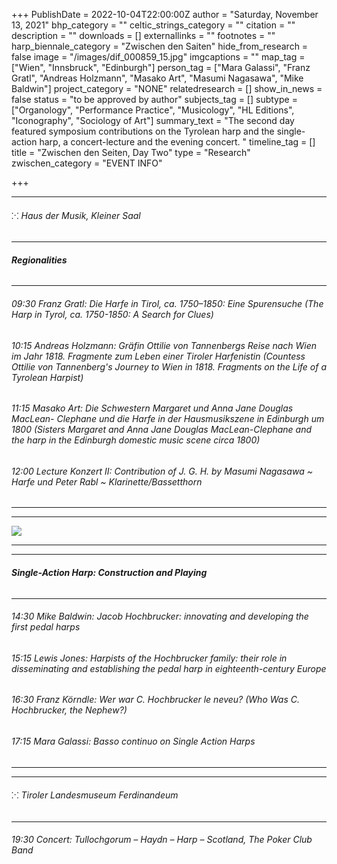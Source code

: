 +++
PublishDate = 2022-10-04T22:00:00Z
author = "Saturday, November 13, 2021"
bhp_category = ""
celtic_strings_category = ""
citation = ""
description = ""
downloads = []
externallinks = ""
footnotes = ""
harp_biennale_category = "Zwischen den Saiten"
hide_from_research = false
image = "/images/dif_000859_15.jpg"
imgcaptions = ""
map_tag = ["Wien", "Innsbruck", "Edinburgh"]
person_tag = ["Mara Galassi", "Franz Gratl", "Andreas Holzmann", "Masako Art", "Masumi Nagasawa", "Mike Baldwin"]
project_category = "NONE"
relatedresearch = []
show_in_news = false
status = "to be approved by author"
subjects_tag = []
subtype = ["Organology", "Performance Practice", "Musicology", "HL Editions", "Iconography", "Sociology of Art"]
summary_text = "The second day featured symposium contributions on the Tyrolean harp and the single-action harp, a concert-lecture and the evening concert. "
timeline_tag = []
title = "Zwischen den Seiten, Day Two"
type = "Research"
zwischen_category = "EVENT INFO"

+++
***

###### ⁙ Haus der Musik, Kleiner Saal

***

###### **Regionalities**

***

###### 09:30 <span id="person_tag">Franz Gratl</span>: Die Harfe in Tirol, ca. 1750–1850: Eine Spurensuche (The Harp in Tyrol, ca. 1750-1850: A Search for Clues)

###### 10:15 <span id="person_tag">Andreas Holzmann</span>: Gräfin Ottilie von Tannenbergs Reise nach Wien im Jahr 1818. Fragmente zum Leben einer Tiroler Harfenistin (Countess Ottilie von Tannenberg's Journey to Wien in 1818. Fragments on the Life of a Tyrolean Harpist)

###### 11:15 <span id="person_tag">Masako Art</span>: Die Schwestern Margaret und Anna Jane Douglas MacLean- Clephane und die Harfe in der Hausmusikszene in Edinburgh um 1800 (Sisters Margaret and Anna Jane Douglas MacLean-Clephane and the harp in the Edinburgh domestic music scene circa 1800)

###### 12:00 Lecture Konzert II: _Contribution of J. G. H. by_ <span id="person_tag">Masumi Nagasawa</span> \~ Harfe und <span id="person_tag">Peter Rabl</span> \~ Klarinette/Bassetthorn

***

***

![](/images/dif_000859_97.jpg)

***

***

###### **Single-Action Harp: Construction and Playing**

***

###### 14:30 <span id="person_tag">Mike Baldwin</span>: Jacob Hochbrucker: innovating and developing the first pedal harps

###### 15:15 <span id="person_tag">Lewis Jones</span>: Harpists of the Hochbrucker family: their role in disseminating and establishing the pedal harp in eighteenth-century Europe

###### 16:30 <span id="person_tag">Franz Körndle</span>: Wer war C. Hochbrucker le neveu? (Who Was C. Hochbrucker, the Nephew?)

###### 17:15 <span id="person_tag">Mara Galassi</span>: Basso continuo on Single Action Harps

***

***

###### ⁙ Tiroler Landesmuseum Ferdinandeum

***

###### 19:30 Concert: _Tullochgorum – Haydn – Harp – Scotland,_ The Poker Club Band